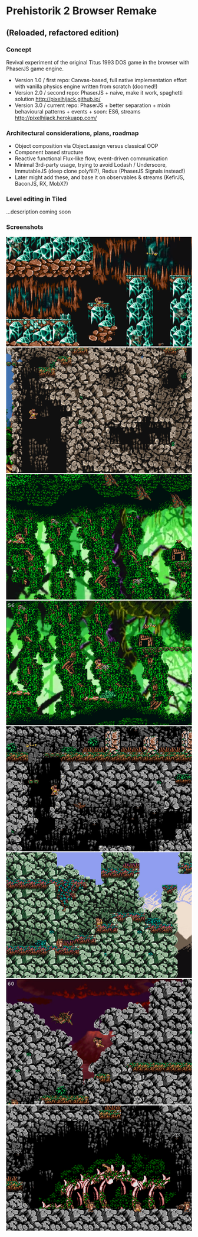 # Prehistorik 2 Browser Remake

## (Reloaded, refactored edition)

### Concept

Revival experiment of the original Titus 1993 DOS game in the browser with PhaserJS game engine.

- Version 1.0 / first repo: Canvas-based, full native implementation effort with vanilla physics engine written from scratch (doomed!) 
- Version 2.0 / second repo: PhaserJS + naive, make it work, spaghetti solution http://pixelhijack.github.io/
- Version 3.0 / current repo: PhaserJS + better separation + mixin behavioural patterns + events + soon: ES6, streams http://pixelhijack.herokuapp.com/

### Architectural considerations, plans, roadmap
- Object composition via Object.assign versus classical OOP
- Component based structure
- Reactive functional Flux-like flow, event-driven communication
- Minimal 3rd-party usage, trying to avoid Lodash / Underscore, ImmutableJS (deep clone polyfill?), Redux (PhaserJS Signals instead!)
- Later might add these, and base it on observables & streams (KefirJS, BaconJS, RX, MobX?)

### Level editing in Tiled
...description coming soon

### Screenshots
![New level edited in Tiled: Hall of Ages](./docs/screenshots/hall-of-ages.png?raw=true "New level edited in Tiled: Hall of Ages")
![New level edited in Tiled: Great Abyss](./docs/screenshots/great-abyss.png?raw=true "New level edited in Tiled: Great Abyss")
![New level edited in Tiled: Green Hell](./docs/screenshots/green-hell.png?raw=true "New level edited in Tiled: Green Hell")
![New level edited in Tiled: Green Hell 2](./docs/screenshots/green-hell2.png?raw=true "New level edited in Tiled: Green Hell 2")
![New level edited in Tiled: Downfall Rifts](./docs/screenshots/downfall-rifts.png?raw=true "New level edited in Tiled: Downfall Rifts")
![New level edited in Tiled: Rise of the Tide](./docs/screenshots/rise-of-the-tide.png?raw=true "New level edited in Tiled: Rise of the Tide")
![New level edited in Tiled: Stairway From Heaven](./docs/screenshots/stairway-from-heaven.png?raw=true "New level edited in Tiled: Stairway From Heaven")
![New level edited in Tiled: Stairway From Heaven 2](./docs/screenshots/stairway-from-heaven2.png?raw=true "New level edited in Tiled: Stairway From Heaven 2")


